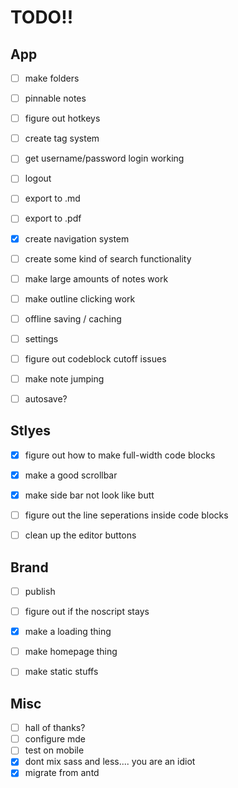 # TODO!!

## App

- [ ] make folders
- [ ] pinnable notes
- [ ] figure out hotkeys
- [ ] create tag system
- [ ] get username/password login working
- [ ] logout
- [ ] export to .md
- [ ] export to .pdf
- [x] create navigation system
- [ ] create some kind of search functionality
- [ ] make large amounts of notes work
- [ ] make outline clicking work
- [ ] offline saving / caching
- [ ] settings
- [ ] figure out codeblock cutoff issues
- [ ] make note jumping
- [ ] autosave?


## Stlyes

- [x] figure out how to make full-width code blocks
- [x] make a good scrollbar
- [x] make side bar not look like butt
- [ ] figure out the line seperations inside code blocks
- [ ] clean up the editor buttons


## Brand

- [ ] publish
- [ ] figure out if the noscript stays
- [x] make a loading thing
- [ ] make homepage thing
- [ ] make static stuffs


## Misc

- [ ] hall of thanks?
- [ ] configure mde
- [ ] test on mobile
- [x] dont mix sass and less.... you are an idiot
- [x] migrate from antd
